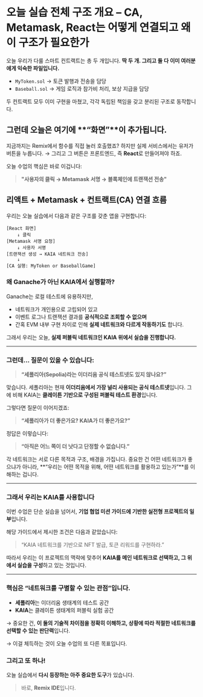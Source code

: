 # 오늘 실습 전체 구조 개요 – CA, Metamask, React는 어떻게 연결되고 왜 이 구조가 필요한가

오늘 우리가 다룰 스마트 컨트랙트는 총 두 개입니다.
**딱 두 개. 그리고 둘 다 이미 여러분에게 익숙한 파일입니다.**

- `MyToken.sol` → 토큰 발행과 전송을 담당
- `Baseball.sol` → 게임 로직과 참가비 처리, 보상 지급을 담당

두 컨트랙트 모두 이미 구현을 마쳤고,
각각 독립된 책임을 갖고 분리된 구조로 동작합니다.

## 그런데 오늘은 여기에 **“화면”**이 추가됩니다.

지금까지는 Remix에서 함수를 직접 눌러 호출했죠?
하지만 실제 서비스에서는 유저가 버튼을 누릅니다.
→ 그리고 그 버튼은 프론트엔드, 즉 **React**로 만들어져야 하죠.

오늘 수업의 핵심은 바로 이겁니다:

> **"사용자의 클릭 → Metamask 서명 → 블록체인에 트랜잭션 전송"**

## 리액트 + Metamask + 컨트랙트(CA) 연결 흐름

우리는 오늘 실습에서 다음과 같은 구조를 갖춘 앱을 구현합니다:

```
[React 화면]
    ↓ 클릭
[Metamask 서명 요청]
    ↓ 사용자 서명
[트랜잭션 생성 → KAIA 네트워크 전송]
    ↓
[CA 실행: MyToken or BaseballGame]
```

### 왜 Ganache가 아닌 KAIA에서 실행할까?

Ganache는 로컬 테스트에 유용하지만,

- 네트워크가 개인용으로 고립되어 있고
- 이벤트 로그나 트랜잭션 결과를 **공식적으로 조회할 수 없으며**
- 간혹 EVM 내부 구현 차이로 인해 **실제 네트워크와 다르게 작동하기도** 합니다.

그래서 우리는 오늘,
**실제 퍼블릭 네트워크인 KAIA 위에서 실습을 진행합니다.**

---

### 그런데… 질문이 있을 수 있습니다:

> **“세폴리아(Sepolia)라는 이더리움 공식 테스트넷도 있지 않나요?”**

맞습니다.
세폴리아는 현재 **이더리움에서 가장 널리 사용되는 공식 테스트넷**입니다.
그에 비해 KAIA는 **클레이튼 기반으로 구성된 퍼블릭 테스트 환경**입니다.

그렇다면 질문이 이어지겠죠:

> **“세폴리아가 더 좋은가요? KAIA가 더 좋은가요?”**

정답은 이렇습니다:

> **“아직은 어느 쪽이 더 낫다고 단정할 수 없습니다.”**

각 네트워크는 서로 다른 목적과 구조, 배경을 가집니다.
중요한 건 어떤 네트워크가 좋으냐가 아니라,
**“우리는 어떤 목적을 위해, 어떤 네트워크를 활용하고 있는가”**를 이해하는 겁니다.

---

### 그래서 우리는 KAIA를 사용합니다

이번 수업은 단순 실습을 넘어서,
**기업 협업 미션 가이드에 기반한 실전형 프로젝트의 일부**입니다.

해당 가이드에서 제시한 조건은 다음과 같았습니다:

> “KAIA 네트워크를 기반으로 NFT 발급, 토큰 리워드를 구현하라.”

따라서 우리는 이 프로젝트의 맥락에 맞추어
**KAIA를 메인 네트워크로 선택하고, 그 위에서 실습을 구성**하고 있는 것입니다.

---

### 핵심은 “네트워크를 구별할 수 있는 관점”입니다.

- **세폴리아**는 이더리움 생태계의 테스트 공간
- **KAIA**는 클레이튼 생태계의 퍼블릭 실험 공간

→ 중요한 건, **이 둘의 기술적 차이점을 정확히 이해하고,
상황에 따라 적절한 네트워크를 선택할 수 있는 판단력**입니다.

→ 이걸 체득하는 것이 오늘 수업의 또 다른 목표입니다.

### 그리고 또 하나!

오늘 실습에서 **다시 등장하는 아주 중요한 도구**가 있습니다.

> 바로, **Remix IDE**입니다.
